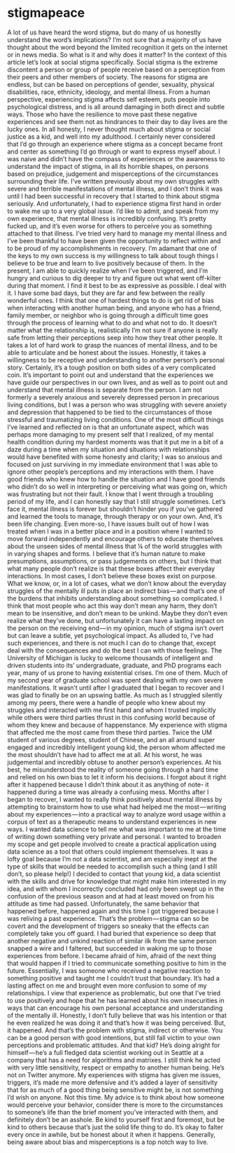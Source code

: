 # stigmapeace

A lot of us have heard the word stigma, but do many of us honestly understand the word’s implications? I’m not sure that a majority of us have thought about the word beyond the limited recognition it gets on the internet or in news media. So what is it and why does it matter? In the context of this article let’s look at social stigma specifically. Social stigma is the extreme discontent a person or group of people receive based on a perception from their peers and other members of society. The reasons for stigma are endless, but can be based on perceptions of gender, sexuality, physical disabilities, race, ethnicity, ideology, and mental illness. From a human perspective, experiencing stigma affects self esteem, puts people into psychological distress, and is all around damaging in both direct and subtle ways. Those who have the resilience to move past these negative experiences and see them not as hindrances to their day to day lives are the lucky ones.
In all honesty, I never thought much about stigma or social justice as a kid, and well into my adulthood. I certainly never considered that I’d go through an experience where stigma as a concept became front and center as something I’d go through or want to express myself about. I was naive and didn’t have the compass of experiences or the awareness to understand the impact of stigma, in all its horrible shapes, on persons based on prejudice, judgement and misperceptions of the circumstances surrounding their life. I’ve written previously about my own struggles with severe and terrible manifestations of mental illness, and I don’t think it was until I had been successful in recovery that I started to think about stigma seriously. And unfortunately, I had to experience stigma first hand in order to wake me up to a very global issue.
I’d like to admit, and speak from my own experience, that mental illness is incredibly confusing. It’s pretty fucked up, and it’s even worse for others to perceive you as something attached to that illness. I’ve tried very hard to manage my mental illness and I’ve been thankful to have been given the opportunity to reflect within and to be proud of my accomplishments in recovery. I’m adamant that one of the keys to my own success is my willingness to talk about tough things I believe to be true and learn to live positively because of them. In the present, I am able to quickly realize when I’ve been triggered, and I’m hungry and curious to dig deeper to try and figure out what went off-kilter during that moment. I find it best to be as expressive as possible. I deal with it. I have some bad days, but they are far and few between the really wonderful ones.
I think that one of hardest things to do is get rid of bias when interacting with another human being, and anyone who has a friend, family member, or neighbor who is going through a difficult time goes through the process of learning what to do and what not to do. It doesn’t matter what the relationship is, realistically I’m not sure if anyone is really safe from letting their perceptions seep into how they treat other people. It takes a lot of hard work to grasp the nuances of mental illness, and to be able to articulate and be honest about the issues. Honestly, it takes a willingness to be receptive and understanding to another person’s personal story. Certainly, it’s a tough position on both sides of a very complicated coin. It’s important to point out and understand that the experiences we have guide our perspectives in our own lives, and as well as to point out and understand that mental illness is separate from the person. I am not formerly a severely anxious and severely depressed person in precarious living conditions, but I was a person who was struggling with severe anxiety and depression that happened to be tied to the circumstances of those stressful and traumatizing living conditions.
One of the most difficult things I’ve learned and reflected on is that an unfortunate aspect, which was perhaps more damaging to my present self that I realized, of my mental health condition during my hardest moments was that it put me in a bit of a daze during a time when my situation and situations with relationships would have benefited with some honesty and clarity; I was so anxious and focused on just surviving in my immediate environment that I was able to ignore other people’s perceptions and my interactions with them. I have good friends who knew how to handle the situation and I have good friends who didn’t do so well in interpreting or perceiving what was going on, which was frustrating but not their fault. I know that I went through a troubling period of my life, and I can honestly say that I still struggle sometimes. Let’s face it, mental illness is forever but shouldn’t hinder you if you’ve gathered and learned the tools to manage, through therapy or on your own. And, it’s been life changing. Even more-so, I have issues built out of how I was treated when I was in a better place and in a position where I wanted to move forward independently and encourage others to educate themselves about the unseen sides of mental illness that ¼ of the world struggles with in varying shapes and forms. I believe that it’s human nature to make presumptions, assumptions, or pass judgements on others, but I think that what many people don’t realize is that these boxes affect their everyday interactions.
In most cases, I don’t believe these boxes exist on purpose. What we know, or, in a lot of cases, what we don’t know about the everyday struggles of the mentally ill puts in place an indirect bias — and that’s one of the burdens that inhibits understanding about something so complicated. I think that most people who act this way don’t mean any harm, they don’t mean to be insensitive, and don’t mean to be unkind. Maybe they don’t even realize what they’ve done, but unfortunately it can have a lasting impact on the person on the receiving end — in my opinion, much of stigma isn’t overt but can leave a subtle, yet psychological impact. As alluded to, I’ve had such experiences, and there is not much I can do to change that, except deal with the consequences and do the best I can with those feelings.
The University of Michigan is lucky to welcome thousands of intelligent and driven students into its’ undergraduate, graduate, and PhD programs each year, many of us prone to having existential crises. I’m one of them. Much of my second year of graduate school was spent dealing with my own severe manifestations. It wasn’t until after I graduated that I began to recover and I was glad to finally be on an upswing battle. As much as I struggled silently among my peers, there were a handle of people who knew about my struggles and interacted with me first hand and whom I trusted implicitly while others were third parties thrust in this confusing world because of whom they knew and because of happenstance. My experience with stigma that affected me the most came from these third parties.
Twice the UM student of various degrees, student of Chinese, and an all around super engaged and incredibly intelligent young kid, the person whom affected me the most shouldn’t have had to affect me at all. At his worst, he was judgemental and incredibly obtuse to another person’s experiences. At his best, he misunderstood the reality of someone going through a hard time and relied on his own bias to let it inform his decisions. I forgot about it right after it happened because I didn’t think about it as anything of note- it happened during a time was already a confusing mess. Months after I began to recover, I wanted to really think positively about mental illness by attempting to brainstorm how to use what had helped me the most — writing about my experiences — into a practical way to analyze word usage within a corpus of text as a therapeutic means to understand experiences in new ways. I wanted data science to tell me what was important to me at the time of writing down something very private and personal. I wanted to broaden my scope and get people involved to create a practical application using data science as a tool that others could implement themselves. It was a lofty goal because I’m not a data scientist, and am especially inept at the type of skills that would be needed to accomplish such a thing (and I still don’t, so please help!)
I decided to contact that young kid, a data scientist with the skills and drive for knowledge that might make him interested in my idea, and with whom I incorrectly concluded had only been swept up in the confusion of the previous season and at had at least moved on from his attitude as time had passed. Unfortunately, the same behavior that happened before, happened again and this time I got triggered because I was reliving a past experience. That’s the problem — stigma can so be covert and the development of triggers so sneaky that the effects can completely take you off guard. I had buried that experience so deep that another negative and unkind reaction of similar ilk from the same person snapped a wire and I faltered, but succeeded in waking me up to those experiences from before. I became afraid of him, afraid of the next thing that would happen if I tried to communicate something positive to him in the future. Essentially, I was someone who received a negative reaction to something positive and taught me I couldn’t trust that boundary. It’s had a lasting affect on me and brought even more confusion to some of my relationships. I view that experience as problematic, but one that I’ve tried to use positively and hope that he has learned about his own insecurities in ways that can encourage his own personal acceptance and understanding of the mentally ill. Honestly, I don’t fully believe that was his intention or that he even realized he was doing it and that’s how it was being perceived. But, it happened. And that’s the problem with stigma, indirect or otherwise. You can be a good person with good intentions, but still fall victim to your own perceptions and problematic attitudes. And that kid? He’s doing alright for himself — he’s a full fledged data scientist working out in Seattle at a company that has a need for algorithms and matrixes. I still think he acted with very little sensitivity, respect or empathy to another human being. He’s not on Twitter anymore.
My experiences with stigma has given me issues, triggers, it’s made me more defensive and it’s added a layer of sensitivity that for as much of a good thing being sensitive might be, is not something I’d wish on anyone. Not this time. My advice is to think about how someone would perceive your behavior, consider there is more to the circumstances to someone’s life than the brief moment you’ve interacted with them, and definitely don’t be an asshole. Be kind to yourself first and foremost, but be kind to others because that’s just the solid life thing to do. It’s okay to falter every once in awhile, but be honest about it when it happens. Generally, being aware about bias and misperceptions is a top notch way to live.
